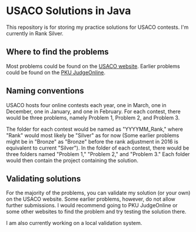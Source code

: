 # USACO Solutions in Java

This repository is for storing my practice solutions for USACO contests. I'm currently in Rank Silver.

## Where to find the problems

Most problems could be found on the [USACO website](http://www.usaco.org/index.php?page=contests). Earlier problems could be found on the [PKU JudgeOnline](http://poj.org/).

## Naming conventions

USACO hosts four online contests each year, one in March, one in December, one in January, and one in February. For each contest, there would be three problems, namely Problem 1, Problem 2, and Problem 3.

The folder for each contest would be named as "YYYYMM_Rank," where "Rank" would most likely be "Silver" as for now (Some earlier problems might be in "Bronze" as "Bronze" before the rank adjustment in 2016 is equivalent to current "Silver"). In the folder of each contest, there would be three folders named "Problem 1," "Problem 2," and "Problem 3." Each folder would then contain the project containing the solution.

## Validating solutions

For the majority of the problems, you can validate my solution (or your own) on the USACO website. Some earlier problems, however, do not allow further submissions. I would recommend going to PKU JudgeOnline or some other websites to find the problem and try testing the solution there.

I am also currently working on a local validation system.
